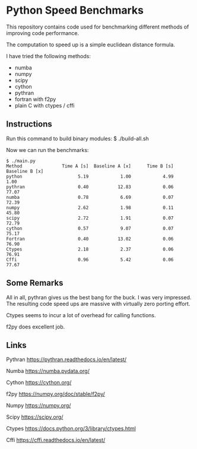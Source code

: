 # Python Speed Benchmarks


This repository contains code used for benchmarking different methods
of improving code performance.

The computation to speed up is a simple euclidean distance formula.

I have tried the following methods:

* numba
* numpy
* scipy
* cython
* pythran
* fortran with f2py
* plain C with ctypes / cffi

## Instructions


Run this command to build binary modules:
	$ ./build-all.sh

Now we can run the benchmarks:

	$ ./main.py 
	Method               Time A [s]  Baseline A [x]      Time B [s]  Baseline B [x]
	python                     5.19            1.00            4.99            1.00
	pythran                    0.40           12.83            0.06           77.07
	numba                      0.78            6.69            0.07           72.39
	numpy                      2.62            1.98            0.11           45.80
	scipy                      2.72            1.91            0.07           72.79
	cython                     0.57            9.07            0.07           75.17
	Fortran                    0.40           13.02            0.06           76.90
	Ctypes                     2.18            2.37            0.06           76.91
	Cffi                       0.96            5.42            0.06           77.67

## Some Remarks

All in all, pythran gives us the best bang for the buck. I was very impressed. The resulting code speed ups are massive with virtually zero porting effort.

Ctypes seems to incur a lot of overhead for calling functions.

f2py does excellent job.

## Links

Pythran
https://pythran.readthedocs.io/en/latest/

Numba
https://numba.pydata.org/

Cython
https://cython.org/

f2py
https://numpy.org/doc/stable/f2py/

Numpy
https://numpy.org/

Scipy
https://scipy.org/

Ctypes
https://docs.python.org/3/library/ctypes.html

Cffi
https://cffi.readthedocs.io/en/latest/
